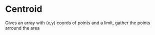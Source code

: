 # Centroid
 Gives an array with (x,y) coords of points and a limit, gather the points arround the area
